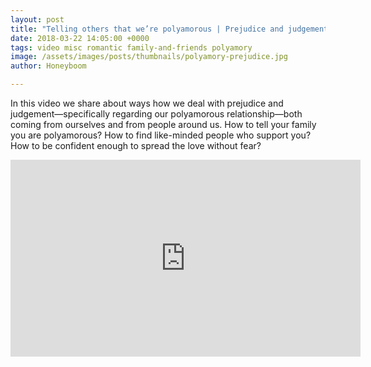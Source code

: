 ```yaml
---
layout: post
title: "Telling others that we’re polyamorous | Prejudice and judgement - How do we cope?"
date: 2018-03-22 14:05:00 +0000
tags: video misc romantic family-and-friends polyamory
image: /assets/images/posts/thumbnails/polyamory-prejudice.jpg
author: Honeyboom

---
```

In this video we share about ways how we deal with prejudice and judgement—specifically regarding our polyamorous relationship—both coming from ourselves and from people around us. How to tell your family you are polyamorous? How to find like-minded people who support you? How to be confident enough to spread the love without fear?

<div class="video-container"><iframe width="560" height="315" src="https://www.youtube.com/embed/7r5obZnxYTE" frameborder="0" allow="autoplay; encrypted-media" allowfullscreen></iframe></div>
